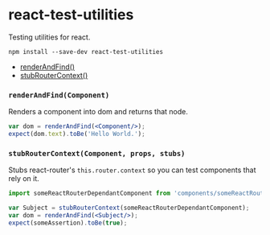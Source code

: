 # react-test-utilities

Testing utilities for react.

```
npm install --save-dev react-test-utilities
```

 * [renderAndFind()](#user-content-renderandfindcomponent)
 * [stubRouterContext()](#user-content-stubroutercontextcomponent-props-stubs)


### `renderAndFind(Component)`
Renders a component into dom and returns that node.

```jsx
var dom = renderAndFind(<Component/>);
expect(dom.text).toBe('Hello World.');
```


### `stubRouterContext(Component, props, stubs)`
Stubs react-router's `this.router.context` so you can test components that rely on it.

```jsx
import someReactRouterDependantComponent from 'components/someReactRouterDependantComponent';

var Subject = stubRouterContext(someReactRouterDependantComponent); 
var dom = renderAndFind(<Subject/>);
expect(someAssertion).toBe(true);
```
